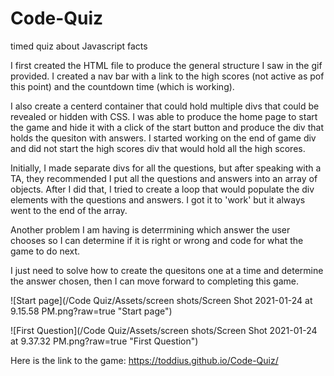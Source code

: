 # Code-Quiz
timed quiz about Javascript facts

I first created the HTML file to produce the general structure I saw in the gif provided. I created a nav bar with a link to the high scores (not active as pof this point) and the countdown time (which is working). 

I also create a centerd container that could hold multiple divs that could be revealed or hidden with CSS. I was able to produce the home page to start the game and hide it with a click of the start button and produce the div that holds the quesiton with answers. I started working on the end of game div and did not start the high scores div that would hold all the high scores.

Initially, I made separate divs for all the questions, but after speaking with a TA, they recommended I put all the questions and answers into an array of objects. After I did that, I tried to create a loop that would populate the div elements with the questions and answers. I got it to 'work' but it always went to the end of the array. 

Another problem I am having is deterrmining which answer the user chooses so I can determine if it is right or wrong and code for what the game to do next. 

I just need to solve how to create the quesitons one at a time and determine the answer chosen, then I can move forward to completing this game. 

![Start page](/Code Quiz/Assets/screen shots/Screen Shot 2021-01-24 at 9.15.58 PM.png?raw=true "Start page")

![First Question](/Code Quiz/Assets/screen shots/Screen Shot 2021-01-24 at 9.37.32 PM.png?raw=true "First Question")

Here is the link to the game:  https://toddius.github.io/Code-Quiz/

